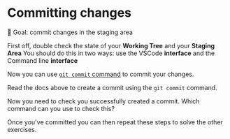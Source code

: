 # Committing changes


🎯 Goal: commit changes in the staging area


First off, double check the state of your **Working Tree** and your **Staging Area**
You should do this in two ways: use the VSCode **interface** and the Command line **interface**

Now you can use [`git commit` command](https://www.w3schools.com/git/git_commit.asp?remote=github) to commit your changes.

Read the docs above to create a commit using the `git commit` command.


Now you need to check you successfully created a commit. Which command can you use to check this?


Once you've committed you can then repeat these steps to solve the other exercises.